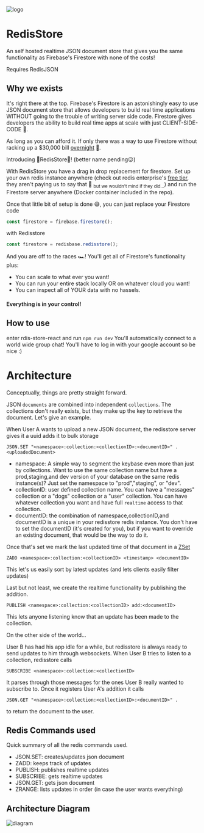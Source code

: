 ![logo](https://raw.githubusercontent.com/redis-developer/redis-store/main/cover.png)

# RedisStore

An self hosted realtime JSON document store that gives you the same functionality as Firebase's Firestore with
none of the costs!

Requires RedisJSON




## Why we exists

It's right there at the top. Firebase's Firestore is an astonishingly easy to use JSON document store that allows developers to build real time applications WITHOUT going to the trouble of writing server side code. Firestore gives developers the ability to build real time apps at scale with just CLIENT-SIDE-CODE 🥳.

As long as you can afford it. If only there was a way to use Firestore without racking up a $30,000 bill [overnight](https://medium.com/madhash/how-not-to-get-a-30k-bill-from-firebase-37a6cb3abaca) 🤔.

Introducing 🎉RedisStore🎉!
(better name pending😖)

With RedisStore you have a drag in drop replacement for firestore. Set up your own redis instance anywhere (check out redis enterprise's [free tier](https://redislabs.com/try-free/), they aren't paying us to say that 🤫 <sub>but we wouldn't mind if they did...</sub>) and run the Firestore server anywhere (Docker container included in the repo).

Once that little bit of setup is done 😅, you can just replace your Firestore code

```js
const firestore = firebase.firestore();
```

with Redisstore

```js
const firestore = redisbase.redisstore();
```

And you are off to the races 🏎️! You'll get all of Firestore's functionality plus:

- You can scale to what ever you want!
- You can run your entire stack locally OR on whatever cloud you want!
- You can inspect all of YOUR data with no hassels.

#### Everything is in your control!

## How to use

enter rdis-store-react and run `npm run dev`
You'll automatically connect to a world wide group chat!
You'll have to log in with your google account so be nice :)

# Architecture

Conceptually, things are pretty straight forward.

JSON `documents` are combined into independent `collections`. The collections don't really exists, but they make up the key to retrieve the document. Let's give an example.

When User A wants to upload a new JSON document, the redisstore server gives it a uuid adds it to bulk storage

`JSON.SET "<namespace>:collection:<collectionID>:<documentID>" . <uploadedDocument>`

- namespace: A simple way to segment the keybase even more than just by collections. Want to use the same collection name but have a prod,staging,and dev version of your database on the same redis instance(s)? Just set the namespace to "prod","staging", or "dev".
- collectionID: user defined collection name. You can have a "messages" collection or a "dogs" collection or a "user" collection. You can have whatever collection you want and have full `realtime` access to that collection.
- documentID: the combination of namespace,collectionID,and documentID is a unique in your redisstore redis instance. You don't have to set the documentID (it's created for you), but if you want to override an existing document, that would be the way to do it.

Once that's set we mark the last updated time of that document in a [ZSet](https://redislabs.com/ebook/part-1-getting-started/chapter-1-getting-to-know-redis/1-2-what-redis-data-structures-look-like/1-2-5-sorted-sets-in-redis/)

`ZADD <namespace>:collection:<collectionID> <timestamp> <documentID>`

This let's us easily sort by latest updates (and lets clients easily filter updates)

Last but not least, we create the realtime functionality by publishing the addition.

`PUBLISH <namespace>:collection:<collectionID> add:<documentID>`

This lets anyone listening know that an update has been made to the collection.

On the other side of the world...

User B has had his app idle for a while, but redisstore is always ready to send updates to him through websockets. When User B tries to listen to a collection, redisstore calls

`SUBSCRIBE <namespace>:collection:<collectionID>`

It parses through those messages for the ones User B really wanted to subscribe to. Once it registers User A's addition it calls

`JSON.GET "<namespace>:collection:<collectionID>:<documentID>" .`

to return the document to the user.

## Redis Commands used

Quick summary of all the redis commands used.

- JSON.SET: creates/updates json document
- ZADD: keeps track of updates
- PUBLISH: publishes realtime updates
- SUBSCRIBE: gets realtime updates
- JSON.GET: gets json document
- ZRANGE: lists updates in order (in case the user wants everything)

## Architecture Diagram

![diagram](architecture.svg)
